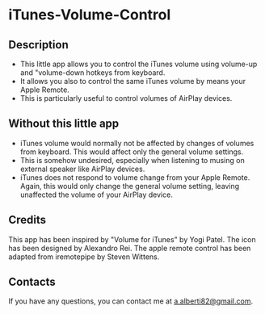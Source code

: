 iTunes-Volume-Control
=====================

Description
-----------

* This little app allows you to control the iTunes volume using volume-up and "volume-down hotkeys from keyboard.
* It allows you also to control the same iTunes volume by means your Apple Remote.
* This is particularly useful to control volumes of AirPlay devices.

Without this little app
-----------------------

* iTunes volume would normally not be affected by changes of volumes from keyboard. This would affect only the general volume settings.
* This is somehow undesired, especially when listening to musing on external speaker like AirPlay devices.
* iTunes does not respond to volume change from your Apple Remote. Again, this would only change the general volume setting, leaving unaffected the volume of your AirPlay device.

Credits
-------

This app has been inspired by "Volume for iTunes" by Yogi Patel. The icon has been designed by Alexandro Rei. The apple remote control has been adapted from iremotepipe by Steven Wittens.

Contacts
--------

If you have any questions, you can contact me at a.alberti82@gmail.com.
